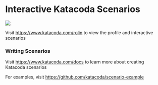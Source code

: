 # Interactive Katacoda Scenarios

[![](http://shields.katacoda.com/katacoda/rolin/count.svg)](https://www.katacoda.com/rolin "Get your profile on Katacoda.com")

Visit https://www.katacoda.com/rolin to view the profile and interactive scenarios

### Writing Scenarios
Visit https://www.katacoda.com/docs to learn more about creating Katacoda scenarios

For examples, visit https://github.com/katacoda/scenario-example
